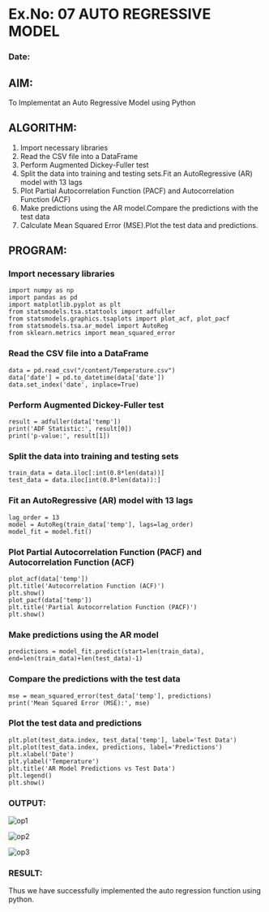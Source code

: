 # Ex.No: 07                                       AUTO REGRESSIVE MODEL
### Date:

## AIM:
To Implementat an Auto Regressive Model using Python

## ALGORITHM:
1. Import necessary libraries
2. Read the CSV file into a DataFrame
3. Perform Augmented Dickey-Fuller test
4. Split the data into training and testing sets.Fit an AutoRegressive (AR) model with 13 lags
5. Plot Partial Autocorrelation Function (PACF) and Autocorrelation Function (ACF)
6. Make predictions using the AR model.Compare the predictions with the test data
7. Calculate Mean Squared Error (MSE).Plot the test data and predictions.
   
## PROGRAM:
### Import necessary libraries
```
import numpy as np
import pandas as pd
import matplotlib.pyplot as plt
from statsmodels.tsa.stattools import adfuller
from statsmodels.graphics.tsaplots import plot_acf, plot_pacf
from statsmodels.tsa.ar_model import AutoReg
from sklearn.metrics import mean_squared_error
```
### Read the CSV file into a DataFrame
```
data = pd.read_csv("/content/Temperature.csv")  
data['date'] = pd.to_datetime(data['date'])
data.set_index('date', inplace=True)
```
### Perform Augmented Dickey-Fuller test
```
result = adfuller(data['temp']) 
print('ADF Statistic:', result[0])
print('p-value:', result[1])
```
### Split the data into training and testing sets
```
train_data = data.iloc[:int(0.8*len(data))]
test_data = data.iloc[int(0.8*len(data)):]
```
### Fit an AutoRegressive (AR) model with 13 lags
```
lag_order = 13
model = AutoReg(train_data['temp'], lags=lag_order)
model_fit = model.fit()
```
### Plot Partial Autocorrelation Function (PACF) and Autocorrelation Function (ACF)
```
plot_acf(data['temp'])
plt.title('Autocorrelation Function (ACF)')
plt.show()
plot_pacf(data['temp'])
plt.title('Partial Autocorrelation Function (PACF)')
plt.show()
```
### Make predictions using the AR model
```
predictions = model_fit.predict(start=len(train_data), end=len(train_data)+len(test_data)-1)
```
### Compare the predictions with the test data
```
mse = mean_squared_error(test_data['temp'], predictions)
print('Mean Squared Error (MSE):', mse)
```
### Plot the test data and predictions
```
plt.plot(test_data.index, test_data['temp'], label='Test Data')
plt.plot(test_data.index, predictions, label='Predictions')
plt.xlabel('Date')
plt.ylabel('Temperature')
plt.title('AR Model Predictions vs Test Data')
plt.legend()
plt.show()
```

### OUTPUT:
![op1](https://github.com/Ishu-Vasanth/TSA_EXP7/assets/94154614/44e98d7a-e872-49a7-9d49-01ac0f5fe0b1)

![op2](https://github.com/Ishu-Vasanth/TSA_EXP7/assets/94154614/82c2d08f-2373-4ee2-b1cb-e202f7377867)

![op3](https://github.com/Ishu-Vasanth/TSA_EXP7/assets/94154614/3e440ecc-d521-44ed-bc25-ea8852c5d8e8)

### RESULT:
Thus we have successfully implemented the auto regression function using python.
